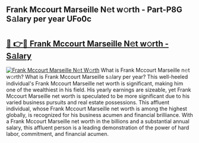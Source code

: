 ## Frank Mccourt Marseille N𝚎t w𝚘rth - Part-P8G S𝚊lary per year UFo0c

# <h2><a href="http://gc44ky5.nevu.top/?p=Frank+Mccourt+Marseille">🔗 👉🔴 Frank Mccourt Marseille N𝚎t w𝚘rth - S𝚊lary</a></h2>

[![Frank Mccourt Marseille N𝚎t W𝚘rth](https://i.imgur.com/Oavwk0R.jpeg)](http://gc44ky5.nevu.top/?p=Frank+Mccourt+Marseille)
What is Frank Mccourt Marseille n𝚎t w𝚘rth? What is Frank Mccourt Marseille s𝚊lary per year?
This well-heeled individual's Frank Mccourt Marseille net worth is significant, making him one of the wealthiest in his field. His yearly earnings are sizeable, yet Frank Mccourt Marseille net worth is speculated to be more significant due to his varied business pursuits and real estate possessions. This affluent individual, whose Frank Mccourt Marseille net worth is among the highest globally, is recognized for his business acumen and financial brilliance. With a Frank Mccourt Marseille net worth in the billions and a substantial annual salary, this affluent person is a leading demonstration of the power of hard labor, commitment, and financial acumen.
